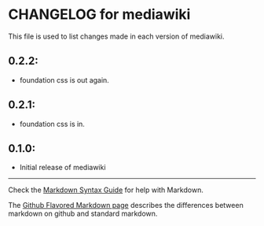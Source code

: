# CHANGELOG for mediawiki

This file is used to list changes made in each version of mediawiki.

## 0.2.2:
* foundation css is out again.

## 0.2.1:
* foundation css is in.

## 0.1.0:

* Initial release of mediawiki

- - -
Check the [Markdown Syntax Guide](http://daringfireball.net/projects/markdown/syntax) for help with Markdown.

The [Github Flavored Markdown page](http://github.github.com/github-flavored-markdown/) describes the differences between markdown on github and standard markdown.
